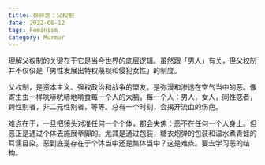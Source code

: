 ```yaml
---
title: 碎碎念：父权制
date: 2022-06-12
tags: Feminism
category: Murmur
---
```


理解父权制的关键在于它是当今世界的底层逻辑。虽然跟「男人」有关，但父权制并不仅仅是「男性发展出特权蔑视和侵犯女性」的制度。

父权制，是资本主义、强权政治和战争的盟友。是弥漫和渗透在空气当中的恶。像寄生虫一样吭哧吭哧地啃食每一个人的大脑，每一个人：男人，女人，同性恋者，跨性别者，非二元性别者，等等。总有一个时刻，会揭开流血的伤疤。

难点在于，一旦把镜头对准任何一个个体，都会失焦：恶不在任何一个人身上。但恶正是通过个体去施展拳脚的。尤其是通过包装，糖衣炮弹的包装和温水煮青蛙的耳濡目染。恶到底是存在于个体当中还是集体当中？这是难点。要去学习恶的结构。
